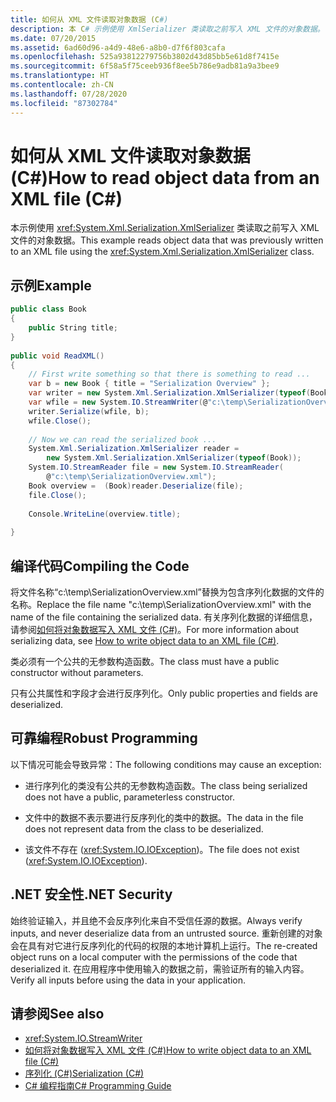 ```yaml
---
title: 如何从 XML 文件读取对象数据 (C#)
description: 本 C# 示例使用 XmlSerializer 类读取之前写入 XML 文件的对象数据。
ms.date: 07/20/2015
ms.assetid: 6ad60d96-a4d9-48e6-a8b0-d7f6f803cafa
ms.openlocfilehash: 525a93812279756b3802d43d85bb5e61d8f7415e
ms.sourcegitcommit: 6f58a5f75ceeb936f8ee5b786e9adb81a9a3bee9
ms.translationtype: HT
ms.contentlocale: zh-CN
ms.lasthandoff: 07/28/2020
ms.locfileid: "87302784"
---
```

# <a name="how-to-read-object-data-from-an-xml-file-c"></a><span data-ttu-id="dccd9-103">如何从 XML 文件读取对象数据 (C#)</span><span class="sxs-lookup"><span data-stu-id="dccd9-103">How to read object data from an XML file (C#)</span></span>
<span data-ttu-id="dccd9-104">本示例使用 <xref:System.Xml.Serialization.XmlSerializer> 类读取之前写入 XML 文件的对象数据。</span><span class="sxs-lookup"><span data-stu-id="dccd9-104">This example reads object data that was previously written to an XML file using the <xref:System.Xml.Serialization.XmlSerializer> class.</span></span>  
  
## <a name="example"></a><span data-ttu-id="dccd9-105">示例</span><span class="sxs-lookup"><span data-stu-id="dccd9-105">Example</span></span>  
  
```csharp  
public class Book  
{  
    public String title;  
}
  
public void ReadXML()  
{  
    // First write something so that there is something to read ...  
    var b = new Book { title = "Serialization Overview" };  
    var writer = new System.Xml.Serialization.XmlSerializer(typeof(Book));  
    var wfile = new System.IO.StreamWriter(@"c:\temp\SerializationOverview.xml");  
    writer.Serialize(wfile, b);  
    wfile.Close();  
  
    // Now we can read the serialized book ...  
    System.Xml.Serialization.XmlSerializer reader =
        new System.Xml.Serialization.XmlSerializer(typeof(Book));  
    System.IO.StreamReader file = new System.IO.StreamReader(  
        @"c:\temp\SerializationOverview.xml");  
    Book overview =  (Book)reader.Deserialize(file);  
    file.Close();  
  
    Console.WriteLine(overview.title);  
  
}  
```  
  
## <a name="compiling-the-code"></a><span data-ttu-id="dccd9-106">编译代码</span><span class="sxs-lookup"><span data-stu-id="dccd9-106">Compiling the Code</span></span>  
<span data-ttu-id="dccd9-107">将文件名称“c:\temp\SerializationOverview.xml”替换为包含序列化数据的文件的名称。</span><span class="sxs-lookup"><span data-stu-id="dccd9-107">Replace the file name "c:\temp\SerializationOverview.xml" with the name of the file containing the serialized data.</span></span> <span data-ttu-id="dccd9-108">有关序列化数据的详细信息，请参阅[如何将对象数据写入 XML 文件 (C#)](./how-to-write-object-data-to-an-xml-file.md)。</span><span class="sxs-lookup"><span data-stu-id="dccd9-108">For more information about serializing data, see [How to write object data to an XML file (C#)](./how-to-write-object-data-to-an-xml-file.md).</span></span>
  
 <span data-ttu-id="dccd9-109">类必须有一个公共的无参数构造函数。</span><span class="sxs-lookup"><span data-stu-id="dccd9-109">The class must have a public constructor without parameters.</span></span>  
  
 <span data-ttu-id="dccd9-110">只有公共属性和字段才会进行反序列化。</span><span class="sxs-lookup"><span data-stu-id="dccd9-110">Only public properties and fields are deserialized.</span></span>  
  
## <a name="robust-programming"></a><span data-ttu-id="dccd9-111">可靠编程</span><span class="sxs-lookup"><span data-stu-id="dccd9-111">Robust Programming</span></span>  
 <span data-ttu-id="dccd9-112">以下情况可能会导致异常：</span><span class="sxs-lookup"><span data-stu-id="dccd9-112">The following conditions may cause an exception:</span></span>  
  
- <span data-ttu-id="dccd9-113">进行序列化的类没有公共的无参数构造函数。</span><span class="sxs-lookup"><span data-stu-id="dccd9-113">The class being serialized does not have a public, parameterless constructor.</span></span>  
  
- <span data-ttu-id="dccd9-114">文件中的数据不表示要进行反序列化的类中的数据。</span><span class="sxs-lookup"><span data-stu-id="dccd9-114">The data in the file does not represent data from the class to be deserialized.</span></span>  
  
- <span data-ttu-id="dccd9-115">该文件不存在 (<xref:System.IO.IOException>)。</span><span class="sxs-lookup"><span data-stu-id="dccd9-115">The file does not exist (<xref:System.IO.IOException>).</span></span>  
  
## <a name="net-security"></a><span data-ttu-id="dccd9-116">.NET 安全性</span><span class="sxs-lookup"><span data-stu-id="dccd9-116">.NET Security</span></span>  
 <span data-ttu-id="dccd9-117">始终验证输入，并且绝不会反序列化来自不受信任源的数据。</span><span class="sxs-lookup"><span data-stu-id="dccd9-117">Always verify inputs, and never deserialize data from an untrusted source.</span></span> <span data-ttu-id="dccd9-118">重新创建的对象会在具有对它进行反序列化的代码的权限的本地计算机上运行。</span><span class="sxs-lookup"><span data-stu-id="dccd9-118">The re-created object runs on a local computer with the permissions of the code that deserialized it.</span></span> <span data-ttu-id="dccd9-119">在应用程序中使用输入的数据之前，需验证所有的输入内容。</span><span class="sxs-lookup"><span data-stu-id="dccd9-119">Verify all inputs before using the data in your application.</span></span>  
  
## <a name="see-also"></a><span data-ttu-id="dccd9-120">请参阅</span><span class="sxs-lookup"><span data-stu-id="dccd9-120">See also</span></span>

- <xref:System.IO.StreamWriter>
- [<span data-ttu-id="dccd9-121">如何将对象数据写入 XML 文件 (C#)</span><span class="sxs-lookup"><span data-stu-id="dccd9-121">How to write object data to an XML file (C#)</span></span>](./how-to-write-object-data-to-an-xml-file.md)
- [<span data-ttu-id="dccd9-122">序列化 (C#)</span><span class="sxs-lookup"><span data-stu-id="dccd9-122">Serialization (C#)</span></span>](./index.md)
- [<span data-ttu-id="dccd9-123">C# 编程指南</span><span class="sxs-lookup"><span data-stu-id="dccd9-123">C# Programming Guide</span></span>](../../index.md)
